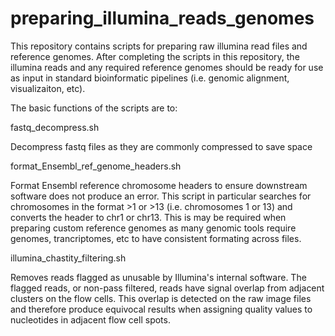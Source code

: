 # preparing_illumina_reads_genomes

This repository contains scripts for preparing raw illumina read files and reference genomes. After completing the scripts in this repository, the illumina reads and any required reference genomes should be ready for use as input in standard bioinformatic pipelines (i.e. genomic alignment, visualizaiton, etc).

The basic functions of the scripts are to:

fastq_decompress.sh

Decompress fastq files as they are commonly compressed to save space

format_Ensembl_ref_genome_headers.sh

Format Ensembl reference chromosome headers to ensure downstream software does not produce an error. This script in particular searches for chromosomes in the format >1 or >13 (i.e. chromosomes 1 or 13) and converts the header to chr1 or chr13. This is may be required when preparing custom reference genomes as many genomic tools require genomes, trancriptomes, etc to have consistent formating across files.


illumina_chastity_filtering.sh

Removes reads flagged as unusable by Illumina's internal software. The flagged reads, or non-pass filtered, reads have signal overlap from adjacent clusters on the flow cells. This overlap is detected on the raw image files and therefore produce equivocal results when assigning quality values to nucleotides in adjacent flow cell spots.
